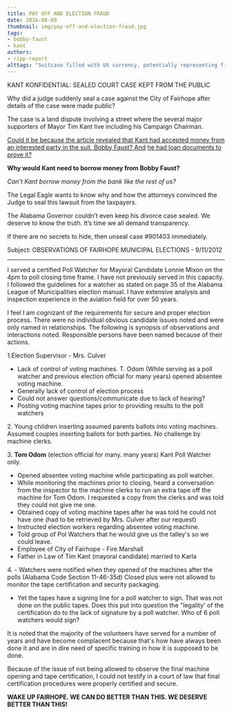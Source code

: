 ```yaml
---
title: PAY OFF AND ELECTION FRAUD
date: 2016-08-09
thumbnail: img/pay-off-and-election-fraud.jpg
tags:
- bobby-faust
- kant
authors:
- ripp-report
alttags: "Suitcase filled with US currency, potentially representing financial interests influencing a land dispute case involving M..."
---
```

KANT KONFIDENTIAL: SEALED COURT CASE KEPT FROM THE PUBLIC

Why did a judge suddenly seal a case against the City of Fairhope after details of the case were made public?

The case is a land dispute involving a street where the several major supporters of Mayor Tim Kant live including his Campaign Chairman.

[Could it be because the article revealed that Kant had accepted money from an interested party in the suit, Bobby Faust? And](https://lagniappemobile.com/conditional-settlement-reached-property-lawsuit-involving-baldwin-politicos/) [he had loan documents to prove it?](https://lagniappemobile.com/conditional-settlement-reached-property-lawsuit-involving-baldwin-politicos/)

**Why would Kant need to borrow money from Bobby Faust?**

_Can’t Kant borrow money from the bank like the rest of us?_

The Legal Eagle wants to know why and how the attorneys convinced the Judge to seal this lawsuit from the taxpayers.

The Alabama Governor couldn’t even keep his divorce case sealed. We deserve to know the truth. It’s time we all demand transparency.

If there are no secrets to hide, then unseal case #901403 immediately.

Subject: OBSERVATIONS OF FAIRHOPE MUNICIPAL ELECTIONS - 9/11/2012

* * *

I served a certified Poll Watcher for Mayoral Candidate Lonnie Mixon on the 4pm to poll closing time frame. I have not previously served in this capacity. I followed the guidelines for a watcher as stated on page 35 of the Alabama League of Municipalities election manual. I have extensive analysis and inspection experience in the aviation field for over 50 years.

I feel I am cognizant of the requirements for secure and proper election process. There were no individual obvious candidate issues noted and were only named in relationships. The following is synopsis of observations and interactions noted. Responsible persons have been named because of their actions.

1.Election Supervisor - Mrs. Culver

- Lack of control of voting machines. T. Odom (While serving as a poll watcher and previous election official for many years) opened absentee voting machine.
- Generally lack of control of election process
- Could not answer questions/communicate due to lack of hearing?
- Posting voting machine tapes prior to providing results to the poll watchers

2\. Young children inserting assumed parents ballots into voting machines. Assumed couples inserting ballots for both parties. No challenge by machine clerks.

3\. **Tom Odom** (election official for many. many years) Kant Poll Watcher only.

- Opened absentee voting machine while participating as poll watcher.
- While monitoring the machines prior to closing, heard a conversation from the inspector to the machine clerks to run an extra tape off the machine for Tom Odom. I requested a copy from the clerks and was told they could not give me one.
- Obtained copy of voting machine tapes after he was told he could not have one (had to be retrieved by Mrs. Culver after our request)
- Instructed election workers regarding absentee voting machine.
- Told group of Pol Watchers that he would give us the talley's so we could leave.
- Employee of City of Fairhope - Fire Marshall
- Father in Law of Tim Kant (mayoral candidate) married to Karla

4\. - Watchers were notified when they opened of the machines after the polls (Alabama Code Section 11-46-35d) Closed plus were not allowed to monitor the tape certification and security packaging.

- Yet the tapes have a signing line for a poll watcher to sign. That was not done on the public tapes. Does this put into question the "legality' of the certification do to the lack of signature by a poll watcher. Who of 6 poll watchers would sign?

It is noted that the majority of the volunteers have served for a number of years and have become complacent because that's how have always been done it and are in dire need of specific training in how it is supposed to be done.

Because of the issue of not being allowed to observe the final machine opening and tape certification, I could not testify in a court of law that final certification procedures were properly certified and secure.

**WAKE UP FAIRHOPE. WE CAN DO BETTER THAN THIS. WE DESERVE BETTER THAN THIS!**
